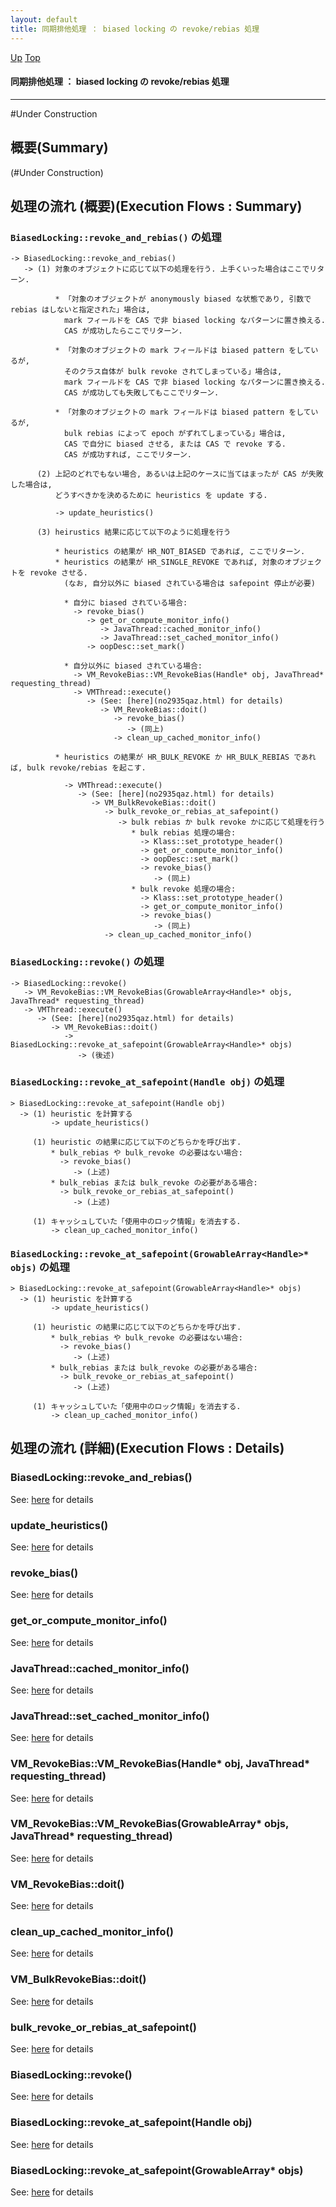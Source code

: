 ```yaml
---
layout: default
title: 同期排他処理 ： biased locking の revoke/rebias 処理  
---
```

[Up](no2114NIs.html) [Top](../index.html)

#### 同期排他処理 ： biased locking の revoke/rebias 処理  

--- 
#Under Construction

## 概要(Summary)
(#Under Construction)

## 処理の流れ (概要)(Execution Flows : Summary)
### `BiasedLocking::revoke_and_rebias()` の処理
```
-> BiasedLocking::revoke_and_rebias()
   -> (1) 対象のオブジェクトに応じて以下の処理を行う. 上手くいった場合はここでリターン.
          
          * 「対象のオブジェクトが anonymously biased な状態であり, 引数で rebias はしないと指定された」場合は, 
            mark フィールドを CAS で非 biased locking なパターンに置き換える.
            CAS が成功したらここでリターン.

          * 「対象のオブジェクトの mark フィールドは biased pattern をしているが,
            そのクラス自体が bulk revoke されてしまっている」場合は, 
            mark フィールドを CAS で非 biased locking なパターンに置き換える.
            CAS が成功しても失敗してもここでリターン.

          * 「対象のオブジェクトの mark フィールドは biased pattern をしているが,
            bulk rebias によって epoch がずれてしまっている」場合は,
            CAS で自分に biased させる, または CAS で revoke する.
            CAS が成功すれば, ここでリターン.

      (2) 上記のどれでもない場合, あるいは上記のケースに当てはまったが CAS が失敗した場合は, 
          どうすべきかを決めるために heuristics を update する.

          -> update_heuristics()

      (3) heirustics 結果に応じて以下のように処理を行う
          
          * heuristics の結果が HR_NOT_BIASED であれば, ここでリターン.
          * heuristics の結果が HR_SINGLE_REVOKE であれば, 対象のオブジェクトを revoke させる.
            (なお, 自分以外に biased されている場合は safepoint 停止が必要)

            * 自分に biased されている場合:
              -> revoke_bias()
                 -> get_or_compute_monitor_info()
                    -> JavaThread::cached_monitor_info()
                    -> JavaThread::set_cached_monitor_info()
                 -> oopDesc::set_mark()

            * 自分以外に biased されている場合:
              -> VM_RevokeBias::VM_RevokeBias(Handle* obj, JavaThread* requesting_thread)
              -> VMThread::execute()
                 -> (See: [here](no2935qaz.html) for details)
                    -> VM_RevokeBias::doit()
                       -> revoke_bias()
                          -> (同上)
                       -> clean_up_cached_monitor_info()

          * heuristics の結果が HR_BULK_REVOKE か HR_BULK_REBIAS であれば, bulk revoke/rebias を起こす.
            
            -> VMThread::execute()
               -> (See: [here](no2935qaz.html) for details)
                  -> VM_BulkRevokeBias::doit()
                     -> bulk_revoke_or_rebias_at_safepoint()
                        -> bulk rebias か bulk revoke かに応じて処理を行う
                           * bulk rebias 処理の場合:
                             -> Klass::set_prototype_header()
                             -> get_or_compute_monitor_info()
                             -> oopDesc::set_mark()
                             -> revoke_bias()
                                -> (同上)
                           * bulk revoke 処理の場合:
                             -> Klass::set_prototype_header()
                             -> get_or_compute_monitor_info()
                             -> revoke_bias()
                                -> (同上)
                     -> clean_up_cached_monitor_info()
```

### `BiasedLocking::revoke()` の処理
```
-> BiasedLocking::revoke()
   -> VM_RevokeBias::VM_RevokeBias(GrowableArray<Handle>* objs, JavaThread* requesting_thread)
   -> VMThread::execute()
      -> (See: [here](no2935qaz.html) for details)
         -> VM_RevokeBias::doit()
            -> BiasedLocking::revoke_at_safepoint(GrowableArray<Handle>* objs)
               -> (後述)
```

### `BiasedLocking::revoke_at_safepoint(Handle obj)` の処理
```
> BiasedLocking::revoke_at_safepoint(Handle obj)
  -> (1) heuristic を計算する
         -> update_heuristics()

     (1) heuristic の結果に応じて以下のどちらかを呼び出す.
         * bulk_rebias や bulk_revoke の必要はない場合:
           -> revoke_bias()
              -> (上述)
         * bulk_rebias または bulk_revoke の必要がある場合:
           -> bulk_revoke_or_rebias_at_safepoint()
              -> (上述)
           
     (1) キャッシュしていた「使用中のロック情報」を消去する.
         -> clean_up_cached_monitor_info()
```

### `BiasedLocking::revoke_at_safepoint(GrowableArray<Handle>* objs)` の処理
```
> BiasedLocking::revoke_at_safepoint(GrowableArray<Handle>* objs)
  -> (1) heuristic を計算する
         -> update_heuristics()

     (1) heuristic の結果に応じて以下のどちらかを呼び出す.
         * bulk_rebias や bulk_revoke の必要はない場合:
           -> revoke_bias()
              -> (上述)
         * bulk_rebias または bulk_revoke の必要がある場合:
           -> bulk_revoke_or_rebias_at_safepoint()
              -> (上述)

     (1) キャッシュしていた「使用中のロック情報」を消去する.
         -> clean_up_cached_monitor_info()
```

## 処理の流れ (詳細)(Execution Flows : Details)
### BiasedLocking::revoke_and_rebias()
See: [here](no28916mqQ.html) for details

### update_heuristics()
See: [here](no28916aTp.html) for details

### revoke_bias()
See: [here](no28916A_c.html) for details
### get_or_compute_monitor_info()
See: [here](no28916NJj.html) for details
### JavaThread::cached_monitor_info()
See: [here](no3197731F.html) for details
### JavaThread::set_cached_monitor_info()
See: [here](no31977Fs2.html) for details
### VM_RevokeBias::VM_RevokeBias(Handle* obj, JavaThread* requesting_thread)
See: [here](no31977EAM.html) for details
### VM_RevokeBias::VM_RevokeBias(GrowableArray<Handle>* objs, JavaThread* requesting_thread)
See: [here](no31977RKS.html) for details
### VM_RevokeBias::doit()
See: [here](no28916z0W.html) for details
### clean_up_cached_monitor_info()
See: [here](no3059btg.html) for details

### VM_BulkRevokeBias::doit()
See: [here](no28916ndv.html) for details
### bulk_revoke_or_rebias_at_safepoint()
See: [here](no28916mxE.html) for details

### BiasedLocking::revoke()
See: [here](no31977eUY.html) for details

### BiasedLocking::revoke_at_safepoint(Handle obj)
See: [here](no289160n1.html) for details

### BiasedLocking::revoke_at_safepoint(GrowableArray<Handle>* objs)
See: [here](no31977ree.html) for details






